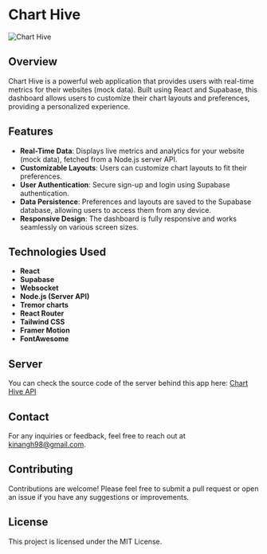 # Chart Hive

![Chart Hive](https://kinangh98.github.io/chart-hive/social-media-image.jpg)

## Overview

Chart Hive is a powerful web application that provides users with real-time metrics for their websites (mock data). Built using React and Supabase, this dashboard allows users to customize their chart layouts and preferences, providing a personalized experience.

## Features

- **Real-Time Data**: Displays live metrics and analytics for your website (mock data), fetched from a Node.js server API.
- **Customizable Layouts**: Users can customize chart layouts to fit their preferences.
- **User Authentication**: Secure sign-up and login using Supabase authentication.
- **Data Persistence**: Preferences and layouts are saved to the Supabase database, allowing users to access them from any device.
- **Responsive Design**: The dashboard is fully responsive and works seamlessly on various screen sizes.

## Technologies Used

- **React**
- **Supabase**
- **Websocket**
- **Node.js (Server API)**
- **Tremor charts**
- **React Router**
- **Tailwind CSS**
- **Framer Motion**
- **FontAwesome**

## Server

You can check the source code of the server behind this app here: [Chart Hive API](https://github.com/KinanGH98/chart-hive-server)

## Contact
For any inquiries or feedback, feel free to reach out at [kinangh98@gmail.com](mailto:kinangh98@gmail.com).

## Contributing
Contributions are welcome! Please feel free to submit a pull request or open an issue if you have any suggestions or improvements.

## License
This project is licensed under the MIT License.